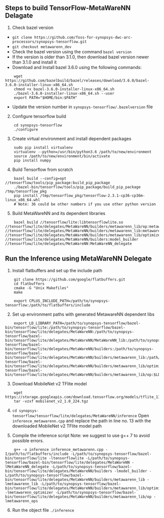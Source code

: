 ## Steps to build TensorFlow-MetaWareNN Delagate

1. Check bazel version
* `git clone https://github.com/foss-for-synopsys-dwc-arc-processors/synopsys-tensorflow.git`
* `git checkout metawarenn_dev`
* Check the bazel version using the command `bazel version`
* If the version is older than 3.1.0, then download bazel version newer than 3.1.0 and install it
* Download and Install bazel 3.6.0 using the following commands:
```
    wget https://github.com/bazelbuild/bazel/releases/download/3.6.0/bazel-3.6.0-installer-linux-x86_64.sh
    chmod +x bazel-3.6.0-installer-linux-x86_64.sh
    ./bazel-3.6.0-installer-linux-x86_64.sh --user
    export PATH="$HOME/bin:$PATH"
```
* Update the version number in `synopsys-tensorflow/.bazelversion` file

2. Configure tensorflow build
```
    cd synopsys-tensorflow
    ./configure
```

3. Create virtual environment and install dependent packages
```
    sudo pip install virtualenv
    virtualenv --python=/usr/bin/python3.6 /path/to/new/environment
    source /path/to/new/environment/bin/activate
    pip install numpy
```

4. Build Tensorflow from scratch
```
    bazel build --config=opt //tensorflow/tools/pip_package:build_pip_package
    ./bazel-bin/tensorflow/tools/pip_package/build_pip_package /tmp/tensorflow_pkg
    pip install /tmp/tensorflow_pkg/tensorflow-2.3.1-cp36-cp36m-linux_x86_64.whl
    # Note: 36 could be other numbers if you use other python version
```

5. Build MetaWareNN and its dependent libraries
```
    bazel build //tensorflow/lite:libtensorflowlite.so //tensorflow/lite/delegates/MetaWareNN/builders/metawarenn_lib/op:metawarenn_ops //tensorflow/lite/delegates/MetaWareNN/builders/metawarenn_lib:metawarenn_lib //tensorflow/lite/delegates/MetaWareNN/builders/metawarenn_lib/optimizer:metawarenn_optimizer //tensorflow/lite/delegates/MetaWareNN/builders:model_builder //tensorflow/lite/delegates/MetaWareNN:MetaWareNN_delegate
```


## Run the Inference using MetaWareNN Delegate

1.  Install flatbuffers and set up the include path
```
    git clone https://github.com/google/flatbuffers.git
    cd flatbuffers
    cmake -G "Unix Makefiles"
    make

    export CPLUS_INCLUDE_PATH=/path/to/synopsys-tensorflow:/path/to/flatbuffers/include
```
    
2.  Set up environment paths with generated MetawareNN dependent libs
```
    export LD_LIBRARY_PATH=/path/to/synopsys-tensorflow/bazel-bin/tensorflow/lite:/path/to/synopsys-tensorflow/bazel-bin/tensorflow/lite/delegates/MetaWareNN:/path/to/synopsys-tensorflow/bazel-bin/tensorflow/lite/delegates/MetaWareNN/MetaWareNN_lib:/path/to/synopsys-tensorflow/bazel-bin/tensorflow/lite/delegates/MetaWareNN/builders:/path/to/synopsys-tensorflow/bazel-bin/tensorflow/lite/delegates/MetaWareNN/builders/metawarenn_lib:/path/to/synopsys-tensorflow/bazel-bin/tensorflow/lite/delegates/MetaWareNN/builders/metawarenn_lib/optimizer:/path/to/synopsys-tensorflow/bazel-bin/tensorflow/lite/delegates/MetaWareNN/builders/metawarenn_lib/op:$LD_LIBRARY_PATH
```

3. Download MobileNet v2 TFlite model
```
    wget https://storage.googleapis.com/download.tensorflow.org/models/tflite_11_05_08/mobilenet_v2_1.0_224.tgz
    tar -vzxf mobilenet_v2_1.0_224.tgz
```

4. `cd synopsys-tensorflow/tensorflow/lite/delegates/MetaWareNN/inference`
Open `inference_metawarenn.cpp` and replace the path in line no. 13 with the downloaded MobileNet v2 TFlite model path

5. Compile the inference script
  Note: we suggest to use g++ 7 to avoid possible errors.
```
    g++ -o inference inference_metawarenn.cpp -I/path/to/flatbuffers/include -L/path/to/synopsys-tensorflow/bazel-bin/tensorflow/lite -ltensorflowlite -L/path/to/synopsys-tensorflow/bazel-bin/tensorflow/lite/delegates/MetaWareNN -lMetaWareNN_delegate -L/path/to/synopsys-tensorflow/bazel-bin/tensorflow/lite/delegates/MetaWareNN/builders -lmodel_builder -L/path/to/synopsys-tensorflow/bazel-bin/tensorflow/lite/delegates/MetaWareNN/builders/metawarenn_lib -lmetawarenn_lib -L/path/to/synopsys-tensorflow/bazel-bin/tensorflow/lite/delegates/MetaWareNN/builders/metawarenn_lib/optimizer -lmetawarenn_optimizer -L/path/to/synopsys-tensorflow/bazel-bin/tensorflow/lite/delegates/MetaWareNN/builders/metawarenn_lib/op -lmetawarenn_ops
```

6. Run the object file
`./inference`
